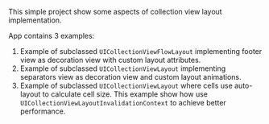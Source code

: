 This simple project show some aspects of collection view layout implementation.

App contains 3 examples:
1. Example of subclassed `UICollectionViewFlowLayout` implementing footer view as decoration view with custom layout attributes.
2. Example of subclassed `UICollectionViewLayout` implementing separators view as decoration view and custom layout animations.
3. Example of subclassed `UICollectionViewLayout` where cells use auto-layout to calculate cell size. This example show how use `UICollectionViewLayoutInvalidationContext` to achieve better performance. 
